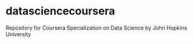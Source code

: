 # datasciencecoursera
Repository for Coursera Specialization on Data Science by John Hopkins University

